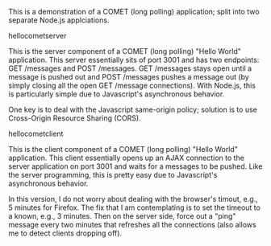 This is a demonstration of a COMET (long polling) application; split into two separate Node.js applciations.

hellocometserver

This is the server component of a COMET (long polling) "Hello World" application. This server essentially sits of port 3001 and has two endpoints: GET /messages and POST /messages.  GET /messages stays open until a message is pushed out and POST /messages pushes a message out (by simply closing all the open GET /message connections).  With Node.js, this is particularly simple due to Javascript's asynchronous behavior.

One key is to deal with the Javascript same-origin policy; solution is to use Cross-Origin Resource Sharing (CORS).

hellocometclient

This is the client component of a COMET (long polling) "Hello World" application. This client essentially opens up an AJAX connection to the server application on port 3001 and waits for a messages to be pushed. Like the server programming, this is pretty easy due to Javascript's asynchronous behavior.

In this version, I do not worry about dealing with the browser's timout, e.g., 5 minutes for Firefox.  The fix that I am contemplating is to set the timeout to a known, e.g., 3 minutes.  Then on the server side, force out a "ping" message every two minutes that refreshes all the connections (also allows me to detect clients dropping off).
